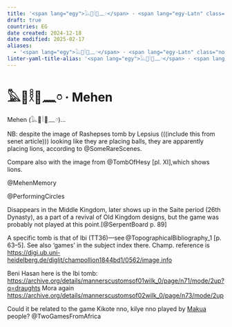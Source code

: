 ```yaml
---
title: '<span lang="egy">𓅓𓐱𓎛𓐰𓈖𓏌</span> · <span lang="egy-Latn" class="noun">Mehen</span>'
draft: true
countries: EG
date created: 2024-12-18
date modified: 2025-02-17
aliases:
  - '<span lang="egy">𓅓𓐱𓎛𓐰𓈖𓏌</span> · <span lang="egy-Latn" class="noun">Mehen</span>'
linter-yaml-title-alias: '<span lang="egy">𓅓𓐱𓎛𓐰𓈖𓏌</span> · <span lang="egy-Latn" class="noun">Mehen</span>'
---
```

# <span lang="egy">𓅓𓐱𓎛𓐰𓈖𓏌</span> · <span lang="egy-Latn" class="noun">Mehen</span>

<span lang="egy-Latn" class="aka noun">Mehen</span> (<span lang="egy" class="aka">𓅓𓐱𓎛𓐰𓈖𓏌</span>)…

NB: despite the image of Rashepses tomb by Lepsius (((include this from senet
article))) looking like they are placing balls, they are apparently placing
lions, according to @SomeRareScenes.

Compare also with the image from @TombOfHesy [pl. XI],which shows
lions.

@MehenMemory


@PerformingCircles

Disappears in the Middle Kingdom, later shows up in the Saite period (26th Dynasty), as a part of a revival of Old Kingdom designs, but the game was probably not played at this point.[@SerpentBoard p. 89]

A specific tomb is that of Ibi (TT36)—see @TopographicalBibliography_1 [p. 63–5]. See also ‘games’ in the subject index there. Champ. reference is https://digi.ub.uni-heidelberg.de/diglit/champollion1844bd1/0562/image,info

Beni Hasan here is the Ibi tomb: https://archive.org/details/mannerscustomsof01wilk_0/page/n71/mode/2up?q=draughts
Mora again https://archive.org/details/mannerscustomsof02wilk_0/page/n73/mode/2up

Could it be related to the game <span lang="vmw" class="aka">Kikote nno, kilye nno</span> played by [Makua](https://en.wikipedia.org/wiki/Makua_people) people?  @TwoGamesFromAfrica
